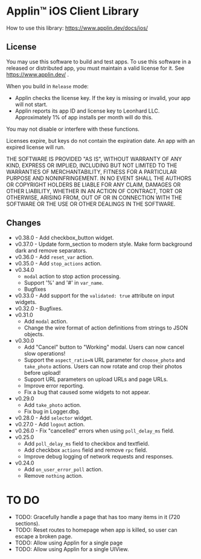 # Applin&trade; iOS Client Library

How to use this library: https://www.applin.dev/docs/ios/

## License

You may use this software to build and test apps.
To use this software in a released or distributed app,
you must maintain a valid license for it.
See https://www.applin.dev/ .

When you build in `Release` mode:

- Applin checks the license key.
  If the key is missing or invalid, your app will not start.
- Applin reports its app ID and license key to Leonhard LLC.
  Approximately 1% of app installs per month will do this.

You may not disable or interfere with these functions.

Licenses expire, but keys do not contain the expiration date.
An app with an expired license will run.

THE SOFTWARE IS PROVIDED "AS IS", WITHOUT WARRANTY OF ANY KIND, EXPRESS OR
IMPLIED, INCLUDING BUT NOT LIMITED TO THE WARRANTIES OF MERCHANTABILITY,
FITNESS FOR A PARTICULAR PURPOSE AND NONINFRINGEMENT. IN NO EVENT SHALL THE
AUTHORS OR COPYRIGHT HOLDERS BE LIABLE FOR ANY CLAIM, DAMAGES OR OTHER
LIABILITY, WHETHER IN AN ACTION OF CONTRACT, TORT OR OTHERWISE, ARISING FROM,
OUT OF OR IN CONNECTION WITH THE SOFTWARE OR THE USE OR OTHER DEALINGS IN THE
SOFTWARE.

## Changes
- v0.38.0 - Add checkbox_button widget.
- v0.37.0 - Update form_section to modern style.  Make form background dark and remove separators.
- v0.36.0 - Add `reset_var` action.
- v0.35.0 - Add `stop_actions` action.
- v0.34.0
    - `modal` action to stop action processing.
    - Support '%' and '#' in `var_name`.
    - Bugfixes
- v0.33.0 - Add support for the `validated: true` attribute on input widgets.
- v0.32.0 - Bugfixes.
- v0.31.0
    - Add `modal` action.
    - Change the wire format of action definitions from strings to JSON objects.
- v0.30.0
    - Add "Cancel" button to "Working" modal. Users can now cancel slow operations!
    - Support the `aspect_ratio=N` URL parameter for `choose_photo` and `take_photo` actions.
      Users can now rotate and crop their photos before upload!
    - Support URL parameters on upload URLs and page URLs.
    - Improve error reporting.
    - Fix a bug that caused some widgets to not appear.
- v0.29.0
    - Add `take_photo` action.
    - Fix bug in Logger.dbg.
- v0.28.0 - Add `selector` widget.
- v0.27.0 - Add `logout` action.
- v0.26.0 - Fix "cancelled" errors when using `poll_delay_ms` field.
- v0.25.0
    - Add `poll_delay_ms` field to checkbox and textfield.
    - Add checkbox `actions` field and remove `rpc` field.
    - Improve debug logging of network requests and responses.
- v0.24.0
    - Add `on_user_error_poll` action.
    - Remove `nothing` action.

# TO DO
- TODO: Gracefully handle a page that has too many items in it (720 sections).
- TODO: Reset routes to homepage when app is killed, so user can escape a broken page.
- TODO: Allow using Applin for a single page
- TODO: Allow using Applin for a single UIView.
